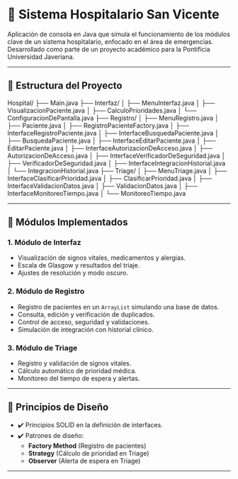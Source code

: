 # 🏥 Sistema Hospitalario San Vicente

Aplicación de consola en Java que simula el funcionamiento de los módulos clave de un sistema hospitalario, enfocado en el área de emergencias. Desarrollado como parte de un proyecto académico para la Pontificia Universidad Javeriana.

---

## 📂 Estructura del Proyecto

Hospital/
├── Main.java
├── Interfaz/
│ ├── MenuInterfaz.java
│ ├── VisualizacionPaciente.java
│ ├── CalculoPrioridades.java
│ └── ConfiguracionDePantalla.java
├── Registro/
│ ├── MenuRegistro.java
│ ├── Paciente.java
│ ├── RegistroPacienteFactory.java
│ ├── InterfaceRegistroPaciente.java
│ ├── InterfaceBusquedaPaciente.java
│ ├── BusquedaPaciente.java
│ ├── InterfaceEditarPaciente.java
│ ├── EditarPaciente.java
│ ├── InterfaceAutorizacionDeAcceso.java
│ ├── AutorizacionDeAcceso.java
│ ├── InterfaceVerificadorDeSeguridad.java
│ ├── VerificadorDeSeguridad.java
│ ├── InterfaceIntegracionHistorial.java
│ └── IntegracionHistorial.java
├── Triage/
│ ├── MenuTriage.java
│ ├── InterfaceClasificarPrioridad.java
│ ├── ClasificarPrioridad.java
│ ├── InterfaceValidacionDatos.java
│ ├── ValidacionDatos.java
│ ├── InterfaceMonitoreoTiempo.java
│ └── MonitoreoTiempo.java


---

## 🧩 Módulos Implementados

### 1. Módulo de Interfaz

- Visualización de signos vitales, medicamentos y alergias.
- Escala de Glasgow y resultados del triaje.
- Ajustes de resolución y modo oscuro.

### 2. Módulo de Registro

- Registro de pacientes en un `ArrayList` simulando una base de datos.
- Consulta, edición y verificación de duplicados.
- Control de acceso, seguridad y validaciones.
- Simulación de integración con historial clínico.

### 3. Módulo de Triage

- Registro y validación de signos vitales.
- Cálculo automático de prioridad médica.
- Monitoreo del tiempo de espera y alertas.

---

## 🧠 Principios de Diseño

- ✔️ Principios SOLID en la definición de interfaces.
- ✔️ Patrones de diseño:
  - **Factory Method** (Registro de pacientes)
  - **Strategy** (Cálculo de prioridad en Triage)
  - **Observer** (Alerta de espera en Triage)

---
